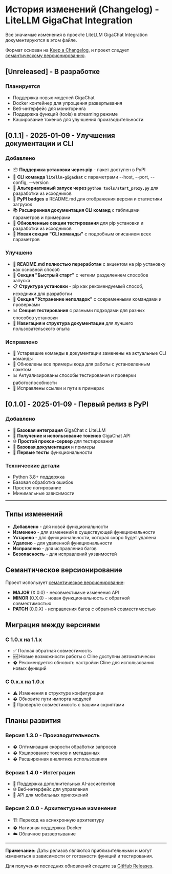 # История изменений (Changelog) - LiteLLM GigaChat Integration

Все значимые изменения в проекте LiteLLM GigaChat Integration документируются в этом файле.

Формат основан на [Keep a Changelog](https://keepachangelog.com/ru/1.0.0/),
и проект следует [семантическому версионированию](https://semver.org/lang/ru/).

## [Unreleased] - В разработке

### Планируется
- Поддержка новых моделей GigaChat
- Docker контейнер для упрощения развертывания
- Веб-интерфейс для мониторинга
- Поддержка функций (tools) в streaming режиме
- Кэширование токенов для улучшения производительности

## [0.1.1] - 2025-01-09 - Улучшения документации и CLI

### Добавлено
- 📦 **Поддержка установки через pip** - пакет доступен в PyPI
- 🔧 **CLI команда `litellm-gigachat`** с параметрами --host, --port, --config, --version
- 📝 **Альтернативный запуск через `python tools/start_proxy.py`** для разработки из исходников
- 🎯 **PyPI badges** в README.md для отображения версии и статистики загрузок
- 📚 **Расширенная документация CLI команд** с таблицами параметров и примерами
- 🧪 **Обновленные секции тестирования** для pip установки и разработки из исходников
- 🔧 **Новая секция "CLI команды"** с подробным описанием всех параметров

### Улучшено
- 📖 **README.md полностью переработан** с акцентом на pip установку как основной способ
- 🚀 **Секция "Быстрый старт"** с четким разделением способов запуска
- 📋 **Структура установки** - pip как рекомендуемый способ, исходники для разработки
- 🚨 **Секция "Устранение неполадок"** с современными командами и проверками
- 📊 **Секция тестирования** с разными подходами для разных способов установки
- 🔗 **Навигация и структура документации** для лучшего пользовательского опыта

### Исправлено
- 📝 Устаревшие команды в документации заменены на актуальные CLI команды
- 🔗 Обновлены все примеры кода для работы с установленным пакетом
- 📊 Актуализированы способы тестирования и проверки работоспособности
- 🎯 Исправлены ссылки и пути в примерах

## [0.1.0] - 2025-01-09 - Первый релиз в PyPI

### Добавлено
- 🎯 **Базовая интеграция** GigaChat с LiteLLM
- 🔑 **Получение и использование токенов** GigaChat API
- 🌐 **Простой прокси-сервер** для тестирования
- 📝 **Базовая документация** и примеры
- 🧪 **Первые тесты** функциональности

### Технические детали
- Python 3.8+ поддержка
- Базовая обработка ошибок
- Простое логирование
- Минимальные зависимости

---

## Типы изменений

- **Добавлено** - для новой функциональности
- **Изменено** - для изменений в существующей функциональности
- **Устарело** - для функциональности, которая скоро будет удалена
- **Удалено** - для удаленной функциональности
- **Исправлено** - для исправления багов
- **Безопасность** - для исправлений уязвимостей

## Семантическое версионирование

Проект использует [семантическое версионирование](https://semver.org/lang/ru/):

- **MAJOR** (X.0.0) - несовместимые изменения API
- **MINOR** (0.X.0) - новая функциональность с обратной совместимостью
- **PATCH** (0.0.X) - исправления багов с обратной совместимостью

## Миграция между версиями

### С 1.0.x на 1.1.x
- ✅ Полная обратная совместимость
- 🆕 Новые возможности работы с Cline доступны автоматически
- � Рекомендуется обновить настройки Cline для использования новых функций

### С 0.x.x на 1.0.x
- ⚠️ Изменения в структуре конфигурации
- � Обновите пути импорта модулей
- 📝 Проверьте совместимость с вашими скриптами

## Планы развития

### Версия 1.3.0 - Производительность
- � Оптимизация скорости обработки запросов
- � Кэширование токенов и метаданных
- � Расширенная аналитика использования

### Версия 1.4.0 - Интеграции
- 🔌 Поддержка дополнительных AI-ассистентов
- 🌐 Веб-интерфейс для управления
- 📱 API для мобильных приложений

### Версия 2.0.0 - Архитектурные изменения
- 🏗️ Переход на асинхронную архитектуру
- � Нативная поддержка Docker
- ☁️ Облачное развертывание

---

**Примечание:** Даты релизов являются приблизительными и могут изменяться в зависимости от готовности функций и тестирования.

Для получения последних обновлений следите за [GitHub Releases](https://github.com/stp008/litellm-gigachat/releases).
